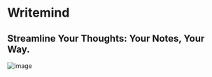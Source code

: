 # Writemind 
## Streamline Your Thoughts: Your Notes, Your Way.

![image](https://github.com/mahiraj7/WRITEMIND/assets/126379542/23ece4bc-d836-4dda-ba59-5fde84f7aa8c)

